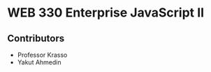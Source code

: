 <h1>WEB 330 Enterprise JavaScript II</h1>
<h2>Contributors</h2>
<ul>
  <li>Professor Krasso</li>
  <li>Yakut Ahmedin</li>
</ul>
